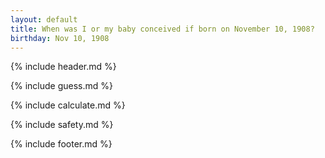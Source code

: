 ```yaml
---
layout: default
title: When was I or my baby conceived if born on November 10, 1908?
birthday: Nov 10, 1908
---
```


{% include header.md %}

{% include guess.md %}

{% include calculate.md %}

{% include safety.md %}

{% include footer.md %}



